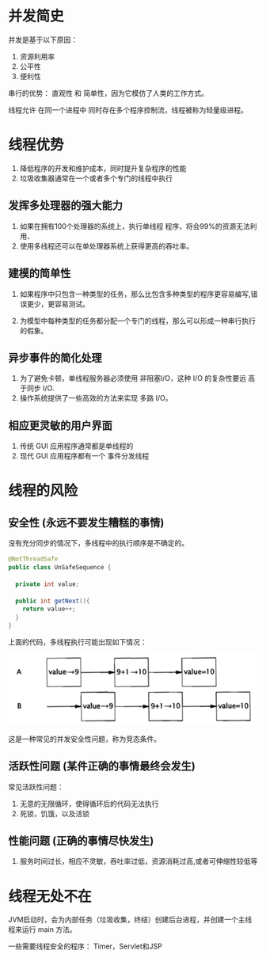 # 并发简史

并发是基于以下原因：

1. 资源利用率
2. 公平性
3. 便利性

串行的优势： 直观性 和 简单性，因为它模仿了人类的工作方式。

线程允许 在同一个进程中 同时存在多个程序控制流，线程被称为轻量级进程。

# 线程优势

1. 降低程序的开发和维护成本，同时提升复杂程序的性能
2. 垃圾收集器通常在一个或者多个专门的线程中执行

## 发挥多处理器的强大能力

1. 如果在拥有100个处理器的系统上，执行单线程 程序，将会99%的资源无法利用、
2. 使用多线程还可以在单处理器系统上获得更高的吞吐率。

## 建模的简单性

1. 如果程序中只包含一种类型的任务，那么比包含多种类型的程序更容易编写,错误更少，更容易测试。

2. 为模型中每种类型的任务都分配一个专门的线程，那么可以形成一种串行执行的假象。

## 异步事件的简化处理

1. 为了避免卡顿，单线程服务器必须使用 非阻塞I/O，这种 I/O 的复杂性要远 高于同步 I/O.
2. 操作系统提供了一些高效的方法来实现 多路 I/O。

## 相应更灵敏的用户界面

1. 传统 GUI 应用程序通常都是单线程的
2. 现代 GUI 应用程序都有一个 事件分发线程

# 线程的风险

## 安全性  (永远不要发生糟糕的事情)

没有充分同步的情况下，多线程中的执行顺序是不确定的。

```java
@NotThreadSafe
public class UnSafeSequence {

  private int value;

  public int getNext(){
    return value++;
  }
}
```

上面的代码，多线程执行可能出现如下情况：

![two_threads](imgs/two_thread.png)

这是一种常见的并发安全性问题，称为竞态条件。

## 活跃性问题 (某件正确的事情最终会发生)

常见活跃性问题：

1. 无意的无限循环，使得循环后的代码无法执行
2. 死锁，饥饿，以及活锁

## 性能问题 (正确的事情尽快发生)

1. 服务时间过长，相应不灵敏，吞吐率过低，资源消耗过高,或者可伸缩性较低等

# 线程无处不在

JVM启动时，会为内部任务（垃圾收集，终结）创建后台进程，并创建一个主线程来运行 main 方法。

一些需要线程安全的程序： Timer，Servlet和JSP